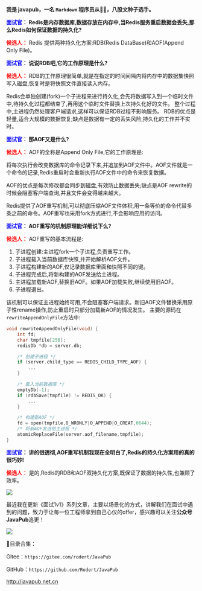 **我是 javapub，一名 `Markdown` 程序员从👨‍💻，八股文种子选手。**





**<font color=blue>面试官</font>： Redis是内存数据库,数据存放在内存中,当Redis服务重启数据会丢失,那么Redis如何保证数据的持久化?**


**<font color=red>候选人：</font>** Redis 提供两种持久化方案:RDB(Redis DataBase)和AOF(Append Only File)。


**<font color=blue>面试官</font>： 说说RDB吧,它的工作原理是什么?**


**<font color=red>候选人：</font>** RDB的工作原理很简单,就是在指定的时间间隔内将内存中的数据集快照写入磁盘,恢复时是将快照文件直接读入内存。

Redis会单独创建(fork)一个子进程来进行持久化,会先将数据写入到一个临时文件中,待持久化过程都结束了,再用这个临时文件替换上次持久化好的文件。 整个过程中,主进程仍然处理客户端请求,这样可以保证RDB过程不影响服务。
RDB的优点是轻量,适合大规模的数据恢复;缺点是数据有一定的丢失风险,持久化的工作并不实时。


**<font color=blue>面试官</font>： 那AOF又是什么?**


**<font color=red>候选人：</font>** AOF的全称是Append Only File,它的工作原理是:

将每次执行会改变数据库的命令记录下来,并追加到AOF文件中。AOF文件就是一个命令的记录,Redis重启时会重新执行AOF文件中的命令来恢复数据。

AOF的优点是每次修改都会同步到磁盘,有效防止数据丢失;缺点是AOF rewrite的时候会阻塞客户端查询,并且文件会变得越来越大。

Redis提供了AOF重写机制,可以彻底压缩AOF文件体积,用一条等价的命令代替多条之前的命令。AOF重写也采用fork方式进行,不会影响应用的访问。


**<font color=blue>面试官</font>： AOF重写的机制原理能详细说下么?**


**<font color=red>候选人：</font>** AOF重写的基本流程是:

1. 子进程创建:主进程fork一个子进程,负责重写工作。
2. 子进程载入当前数据库快照,并开始解析AOF文件。
3. 子进程构建新的AOF,仅记录数据库里面和快照不同的键。
4. 子进程完成后,将新构建的AOF发送给主进程。
5. 主进程加载新AOF,替换旧AOF。如果AOF加载失败,继续使用旧AOF。
6. 子进程退出。

该机制可以保证主进程始终可用,不会阻塞客户端请求。新旧AOF文件替换采用原子性rename操作,防止重启时只部分加载新AOF的情况发生。
主要的源码在`rewriteAppendOnlyFile`方法中:

```c
void rewriteAppendOnlyFile(void) {
    int fd;
    char tmpfile[256];
    redisDb *db = server.db;

    /* 创建子进程 */
    if (server.child_type == REDIS_CHILD_TYPE_AOF) {
        ...
    }  

    /* 载入当前数据库 */
    emptyDb(-1);
    if (rdbSave(tmpfile) != REDIS_OK) {
        ...
    }  

    /* 构建新AOF */
    fd = open(tmpfile,O_WRONLY|O_APPEND|O_CREAT,0644);
    /* 将新AOF发送给主进程 */ 
    atomicReplaceFile(server.aof_filename,tmpfile);  
}
```


**<font color=blue>面试官</font>： 讲的很透彻,AOF重写机制我现在全明白了,Redis的持久化方案用的真的很巧妙!**


**<font color=red>候选人：</font>** 是的,Redis的RDB和AOF双持久化方案,既保证了数据的持久性,也兼顾了效率。





![](https://ghproxy.com/https://raw.githubusercontent.com/Rodert/javapub_oss/main/other/28.jpg?raw=true)


最近我在更新《面试1v1》系列文章，主要以场景化的方式，讲解我们在面试中遇到的问题，致力于让每一位工程师拿到自己心仪的offer，感兴趣可以关注**公众号JavaPub**追更！


![](https://ghproxy.com/https://raw.githubusercontent.com/Rodert/javapub_oss/main/common/javapub-qr-code.png?raw=true)


🎁目录合集：

Gitee：`https://gitee.com/rodert/JavaPub`

GitHub：`https://github.com/Rodert/JavaPub`


<http://javapub.net.cn>

